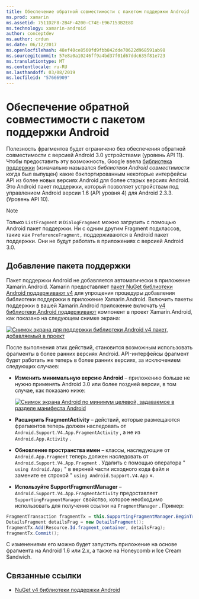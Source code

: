 ```yaml
---
title: Обеспечение обратной совместимости с пакетом поддержки Android
ms.prod: xamarin
ms.assetid: 7511D2F8-2B4F-4200-C74E-E967153B2E8D
ms.technology: xamarin-android
author: conceptdev
ms.author: crdun
ms.date: 06/12/2017
ms.openlocfilehash: 48ef40ce8560fd9fbb842dde70622d968591ab98
ms.sourcegitcommit: 57e8a0a10246ff9a4bd37f01d67ddc635f81e723
ms.translationtype: MT
ms.contentlocale: ru-RU
ms.lasthandoff: 03/08/2019
ms.locfileid: "57666909"
---
```

# <a name="providing-backwards-compatibility-with-the-android-support-package"></a>Обеспечение обратной совместимости с пакетом поддержки Android

Полезность фрагментов будет ограничено без обеспечения обратной совместимости с версией Android 3.0 устройствами (уровень API 11). Чтобы предоставить эту возможность, Google ввела [библиотека поддержки](https://developer.android.com/sdk/compatibility-library.html) (изначально назывался *библиотеки Android совместимости* когда был выпущен) какие бэкпортированным некоторые интерфейсы API из более новых версиях Android для более старых версиях Android. Это Android пакет поддержки, который позволяет устройствам под управлением Android версии 1.6 (API уровня 4) для Android 2.3.3. (Уровень API 10).

> [!NOTE]
> Только `ListFragment` и `DialogFragment` можно загрузить с помощью Android пакет поддержки. Ни с одним другим Fragment подклассов, такие как `PreferenceFragment,` поддерживаются в Android пакет поддержки. Они не будут работать в приложениях с версией Android 3.0. 


## <a name="adding-the-support-package"></a>Добавление пакета поддержки

Пакет поддержки Android не добавляется автоматически в приложение Xamarin.Android. Xamarin предоставляет [пакет NuGet библиотеки Android поддерживают v4](https://www.nuget.org/packages/Xamarin.Android.Support.v4/) для упрощения процедуры добавления библиотеки поддержки в приложение Xamarin.Android. Включить пакеты поддержки в вашей Xamarin.Android приложение включать [v4 библиотеки Android поддерживают](https://www.nuget.org/packages/Xamarin.Android.Support.v4/) компонент в проект Xamarin.Android, как показано на следующем снимке экрана: 

[![Снимок экрана для поддержки библиотеки Android v4 пакет, добавляемый в проект](providing-backwards-compatibility-images/02-sml.png)](providing-backwards-compatibility-images/02.png#lightbox)

После выполнения этих действий, становится возможным использовать фрагменты в более ранних версиях Android. API-интерфейсы фрагмент будет работать же теперь в более ранних версиях, за исключением следующих случаев: 

-   **Изменить минимальную версию Android** &ndash; приложению больше не нужно применять Android 3.0 или более поздней версии, в том случае, как показано ниже: 

    [![Снимок экрана Android по минимум целевой, задаваемое в разделе манифеста Android](providing-backwards-compatibility-images/03-sml.png)](providing-backwards-compatibility-images/03.png#lightbox)

-   **Расширить FragmentActivity** &ndash; действий, которые размещаются фрагментов теперь должен наследовать от `Android.Support.V4.App.FragmentActivity` , а не из `Android.App.Activity` . 

-   **Обновление пространства имен** &ndash; классы, наследующие от `Android.App.Fragment` теперь должен наследовать от `Android.Support.V4.App.Fragment` . Удалить с помощью оператора " `using Android.App;` " в верхней части исходного кода файл и замените ее строкой " `using Android.Support.V4.App` «. 

-   **Используйте SupportFragmentManager** &ndash; `Android.Support.V4.App.FragmentActivity` предоставляет `SupportingFragmentManager` свойство, которое необходимо использовать для получения ссылки на `FragmentManager` . Пример: 

```csharp
FragmentTransaction fragmentTx = this.SupportingFragmentManager.BeginTransaction();
DetailsFragment detailsFrag = new DetailsFragment();
fragmentTx.Add(Resource.Id.fragment_container, detailsFrag);
fragmentTx.Commit();
```

С изменениями его можно будет запустить приложение на основе фрагмента на Android 1.6 или 2.x, а также на Honeycomb и Ice Cream Sandwich. 


## <a name="related-links"></a>Связанные ссылки

- [NuGet v4 библиотеки поддержки Android](https://www.nuget.org/packages/Xamarin.Android.Support.v4/)
